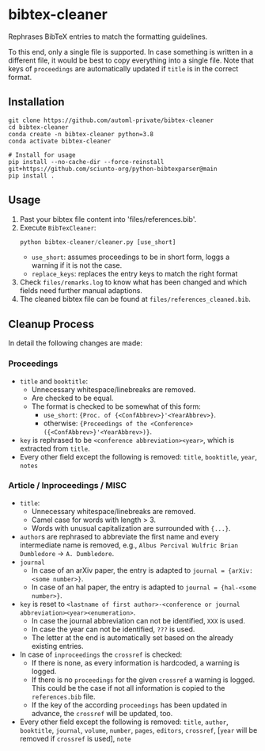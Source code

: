 # bibtex-cleaner

Rephrases BibTeX entries to match the formatting guidelines. 

To this end, only a single file is supported. In case something is written in a different file, it would be best to copy everything into a single file. Note that keys of `proceedings` are automatically updated if `title` is in the correct format.


## Installation
```
git clone https://github.com/automl-private/bibtex-cleaner
cd bibtex-cleaner
conda create -n bibtex-cleaner python=3.8
conda activate bibtex-cleaner

# Install for usage
pip install --no-cache-dir --force-reinstall git+https://github.com/sciunto-org/python-bibtexparser@main
pip install .
```

## Usage

1. Past your bibtex file content into 'files/references.bib'.
2. Execute `BibTexCleaner`:
    ```python 
    python bibtex-cleaner/cleaner.py [use_short]
    ```
    * `use_short`: assumes proceedings to be in short form, loggs a warning if it is not the case.
    * `replace_keys`: replaces the entry keys to match the right format
3. Check `files/remarks.log` to know what has been changed and which fields need further manual adaptions.
4. The cleaned bibtex file can be found at `files/references_cleaned.bib`.

## Cleanup Process

In detail the following changes are made:

### Proceedings

- `title` and `booktitle`:
  - Unnecessary whitespace/linebreaks are removed.
  - Are checked to be equal.
  - The format is checked to be somewhat of this form:
    - `use_short`: `{Proc. of {<ConfAbbrev>}'<YearAbbrev>}`.
    - otherwise: `{Proceedings of the <Conference> ({<ConfAbbrev>}'<YearAbbrev>)}`.
- `key` is rephrased to be `<conference abbreviation><year>`, which is extracted from `title`.
- Every other field except the following is removed: `title`, `booktitle`, `year`, `notes`

### Article / Inproceedings / MISC
- `title`:
  - Unnecessary whitespace/linebreaks are removed.
  - Camel case for words with length > 3.
  - Words with unusual capitalization are surrounded with `{...}`.
- `author`s are rephrased to abbreviate the first name and every intermediate name is removed, e.g., `Albus Percival Wulfric Brian Dumbledore` -> `A. Dumbledore`.
- `journal`
  - In case of an arXiv paper, the entry is adapted to `journal = {arXiv:<some number>}`.
  - In case of an hal paper, the entry is adapted to `journal = {hal-<some number>}`.
- `key` is reset to `<lastname of first author>-<conference or journal abbreviation><year><enumeration>`.
  - In case the journal abbreviation can not be identified, `XXX` is used.
  - In case the year can not be identified, `???` is used.
  - The letter at the end is automatically set based on the already existing entries.
- In case of `inproceedings` the `crossref` is checked: 
  - If there is none, as every information is hardcoded, a warning is logged.
  - If there is no `proceedings` for the given `crossref` a warning is logged. This could be the case if not all information is copied to the `references.bib` file. 
  - If the key of the according `proceedings` has been updated in advance, the `crossref` will be updated, too.
- Every other field except the following is removed: `title`, `author`, `booktitle`, `journal`, `volume`, `number`, `pages`, `editors`, `crossref`, [`year` will be removed if `crossref` is used], `note`

